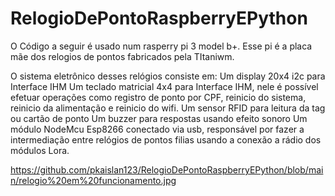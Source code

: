 # RelogioDePontoRaspberryEPython

O Código a seguir é usado num rasperry pi 3 model b+. Esse pi é a placa mãe dos relogios de pontos fabricados pela TItaniwm.

O sistema eletrônico desses relógios consiste em:
Um display 20x4 i2c para Interface IHM
Um teclado matricial 4x4 para Interface IHM, nele é possível efetuar operações como registro de ponto por CPF, reinicio do sistema, reinicio da alimentação e reinicio do wifi.
Um sensor RFID para leitura da tag ou cartão de ponto
Um buzzer para respostas usando efeito sonoro
Um módulo NodeMcu Esp8266 conectado via usb, responsável por fazer a intermediação entre relógios de pontos filias usando a conexão a rádio dos módulos Lora.

https://github.com/pkaislan123/RelogioDePontoRaspberryEPython/blob/main/relogio%20em%20funcionamento.jpg
